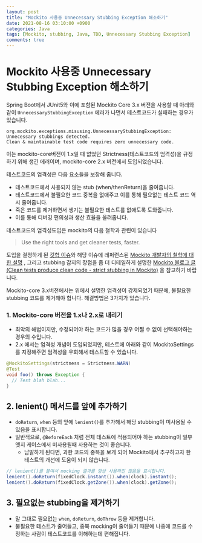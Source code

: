 ```yaml
---
layout: post
title: "Mockito 사용중 Unnecessary Stubbing Exception 해소하기"
date: 2021-08-16 03:10:00 +0900
categories: Java
tags: [Mockito, stubbing, Java, TDD, Unnecessary Stubbing Exception]
comments: true
---
```


# Mockito 사용중 Unnecessary Stubbing Exception 해소하기

Spring Boot에서 JUnit5와 이에 포함된 Mockito Core 3.x 버전을 사용할 때 아래와 같이 `UnnecessaryStubbingException` 에러가 나면서 테스트코드가 실패하는 경우가 있습니다.

```
org.mockito.exceptions.misusing.UnnecessaryStubbingException: 
Unnecessary stubbings detected.
Clean & maintainable test code requires zero unnecessary code.
```

이는 mockito-core버전이 1.x일 때 없었던 Strictness(테스트코드의 엄격성)을 규정하기 위해 생긴 에러이며, mockito-core 2.x 버전에서 도입되었습니다.

테스트코드의 엄격성은 다음 요소들을 보장해 줍니다.

- 테스트코드에서 사용되지 않는 stub (when/thenReturn)을 줄여줍니다.
- 테스트코드에서 불필요한 코드 중복을 없애주고 이를 통해 필요없는 테스트 코드 역시 줄여줍니다.
- 죽은 코드를 제거하면서 생기는 불필요한 테스트를 없애도록 도와줍니다.
- 이를 통해 디버깅 편의성과 생산 효율을 올려줍니다.

테스트코드의 엄격성도입은 mockito의 다음 철학과 관련이 있습니다

> Use the right tools and get cleaner tests, faster.

도입을 결정하게 된 [깃헙 이슈](https://github.com/mockito/mockito/issues/769)와 해당 이슈에 레퍼런스된 [Mockito 개발자의 철학에 대한 설명](https://www.linkedin.com/pulse/curious-how-get-even-cleaner-tests-new-mockito-features-faber/) , 그리고 stubbing 감지의 장점을 좀 더 디테일하게 설명한 [Mockito 블로그 글(Clean tests produce clean code - strict stubbing in Mockito)](http://blog.mockito.org/2017/01/clean-tests-produce-clean-code-strict.html) 을 참고하기 바랍니다.

Mockito-core 3.x버전에서는 위에서 설명한 엄격성이 강제되었기 때문에, 불필요한 stubbing 코드를 제거해야 합니다. 해결방법은 3가지가 있습니다.



### 1. Mockito-core 버전을 1.x나 2.x로 내리기

- 최악의 해법이지만, 수정되어야 하는 코드가 많을 경우 어쩔 수 없이 선택해야하는 경우의 수입니다.
- 2.x 에서는 엄격성 개념이 도입되었지만, 테스트에 아래와 같이 MockitoSettings를 지정해주면 엄격성을 우회해서 테스트할 수 있습니다.

```java
@MockitoSettings(strictness = Strictness.WARN)
@Test
void foo() throws Exception {
  // Test blah blah...
}
```

## 2. lenient() 메서드를 앞에 추가하기

- `doReturn`, `when` 등의 앞에 `lenient()`를 추가해서 해당 stubbing이 미사용될 수 있음을 표시합니다.
- 일반적으로, `@BeforeEach` 처럼 전체 테스트에 적용되어야 하는 stubbing이 일부 엣지 케이스에서 미사용될때 사용하는 것이 좋습니다.
  - 남발하게 된다면, 과한 코드의 중복을 보게 되어 Mockito에서 추구하고자 한 테스트의 개선에 도움이 되지 않습니다.

```java
// lenient()를 붙여서 mocking 결과를 항상 사용하진 않음을 표시합니다.
lenient().doReturn(fixedClock.instant()).when(clock).instant();
lenient().doReturn(fixedClock.getZone()).when(clock).getZone();
```

## 3. 필요없는 stubbing을 제거하기

- 말 그대로 필요없는 `when`, `doReturn`, `doThrow` 등을 제거합니다.
- 불필요한 테스트가 줄어들고, 중복 mocking이 줄어들기 때문에 나중에 코드를 수정하는 사람이 테스트코드를 이해하는데 편해집니다.
